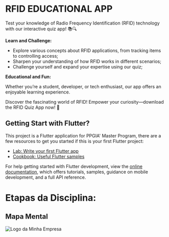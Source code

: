 # RFID EDUCATIONAL APP

  Test your knowledge of Radio Frequency Identification (RFID) technology with our interactive quiz app! 📚🔍

**Learn and Challenge:**

  - Explore various concepts about RFID applications, from tracking items to controlling access;
  - Sharpen your understanding of how RFID works in different scenarios;
  - Challenge yourself and expand your expertise using our quiz;

**Educational and Fun:**

Whether you’re a student, developer, or tech enthusiast, our app offers an enjoyable learning experience.

Discover the fascinating world of RFID!
Empower your curiosity—download the RFID Quiz App now! 🚀

## Getting Start with Flutter?

This project is a Flutter application for PPGIA' Master Program, there are a few resources to get you started if this is your first Flutter project:

- [Lab: Write your first Flutter app](https://docs.flutter.dev/get-started/codelab)
- [Cookbook: Useful Flutter samples](https://docs.flutter.dev/cookbook)

For help getting started with Flutter development, view the
[online documentation](https://docs.flutter.dev/), which offers tutorials,
samples, guidance on mobile development, and a full API reference.


# Etapas da Disciplina:

## Mapa Mental

<img src="https://drive.google.com/file/d/1_DGheJwYYE9JMHUIWST70mOvoXBowEep/view?usp=sharing" alt="Logo da Minha Empresa">

